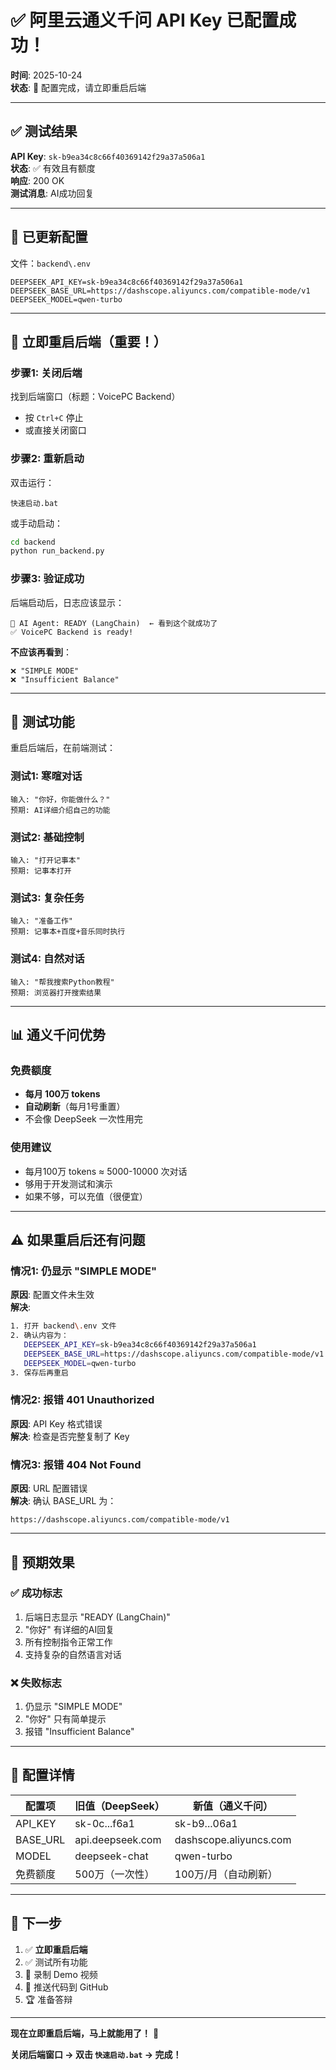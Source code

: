 # ✅ 阿里云通义千问 API Key 已配置成功！

**时间**: 2025-10-24  
**状态**: 🎉 配置完成，请立即重启后端

---

## ✅ 测试结果

**API Key**: `sk-b9ea34c8c66f40369142f29a37a506a1`  
**状态**: ✅ 有效且有额度  
**响应**: 200 OK  
**测试消息**: AI成功回复

---

## 🔧 已更新配置

文件：`backend\.env`

```env
DEEPSEEK_API_KEY=sk-b9ea34c8c66f40369142f29a37a506a1
DEEPSEEK_BASE_URL=https://dashscope.aliyuncs.com/compatible-mode/v1
DEEPSEEK_MODEL=qwen-turbo
```

---

## 🚀 **立即重启后端（重要！）**

### 步骤1: 关闭后端
找到后端窗口（标题：VoicePC Backend）
- 按 `Ctrl+C` 停止
- 或直接关闭窗口

### 步骤2: 重新启动
双击运行：
```
快速启动.bat
```

或手动启动：
```bash
cd backend
python run_backend.py
```

### 步骤3: 验证成功
后端启动后，日志应该显示：
```
🤖 AI Agent: READY (LangChain)  ← 看到这个就成功了
✅ VoicePC Backend is ready!
```

**不应该再看到**：
```
❌ "SIMPLE MODE"
❌ "Insufficient Balance"
```

---

## 🧪 测试功能

重启后端后，在前端测试：

### 测试1: 寒暄对话
```
输入: "你好，你能做什么？"
预期: AI详细介绍自己的功能
```

### 测试2: 基础控制
```
输入: "打开记事本"
预期: 记事本打开
```

### 测试3: 复杂任务
```
输入: "准备工作"
预期: 记事本+百度+音乐同时执行
```

### 测试4: 自然对话
```
输入: "帮我搜索Python教程"
预期: 浏览器打开搜索结果
```

---

## 📊 通义千问优势

### 免费额度
- **每月 100万 tokens**
- **自动刷新**（每月1号重置）
- 不会像 DeepSeek 一次性用完

### 使用建议
- 每月100万 tokens ≈ 5000-10000 次对话
- 够用于开发测试和演示
- 如果不够，可以充值（很便宜）

---

## ⚠️ 如果重启后还有问题

### 情况1: 仍显示 "SIMPLE MODE"
**原因**: 配置文件未生效  
**解决**:
```bash
1. 打开 backend\.env 文件
2. 确认内容为：
   DEEPSEEK_API_KEY=sk-b9ea34c8c66f40369142f29a37a506a1
   DEEPSEEK_BASE_URL=https://dashscope.aliyuncs.com/compatible-mode/v1
   DEEPSEEK_MODEL=qwen-turbo
3. 保存后再重启
```

### 情况2: 报错 401 Unauthorized
**原因**: API Key 格式错误  
**解决**: 检查是否完整复制了 Key

### 情况3: 报错 404 Not Found
**原因**: URL 配置错误  
**解决**: 确认 BASE_URL 为：
```
https://dashscope.aliyuncs.com/compatible-mode/v1
```

---

## 🎯 预期效果

### ✅ 成功标志
1. 后端日志显示 "READY (LangChain)"
2. "你好" 有详细的AI回复
3. 所有控制指令正常工作
4. 支持复杂的自然语言对话

### ❌ 失败标志
1. 仍显示 "SIMPLE MODE"
2. "你好" 只有简单提示
3. 报错 "Insufficient Balance"

---

## 📝 配置详情

| 配置项 | 旧值（DeepSeek） | 新值（通义千问） |
|--------|------------------|------------------|
| API_KEY | sk-0c...f6a1 | sk-b9...06a1 |
| BASE_URL | api.deepseek.com | dashscope.aliyuncs.com |
| MODEL | deepseek-chat | qwen-turbo |
| 免费额度 | 500万（一次性） | 100万/月（自动刷新） |

---

## 🎉 下一步

1. ✅ **立即重启后端**
2. ✅ 测试所有功能
3. 📸 录制 Demo 视频
4. 🚀 推送代码到 GitHub
5. 🏆 准备答辩

---

**现在立即重启后端，马上就能用了！** 🚀

**关闭后端窗口 → 双击 `快速启动.bat` → 完成！**

